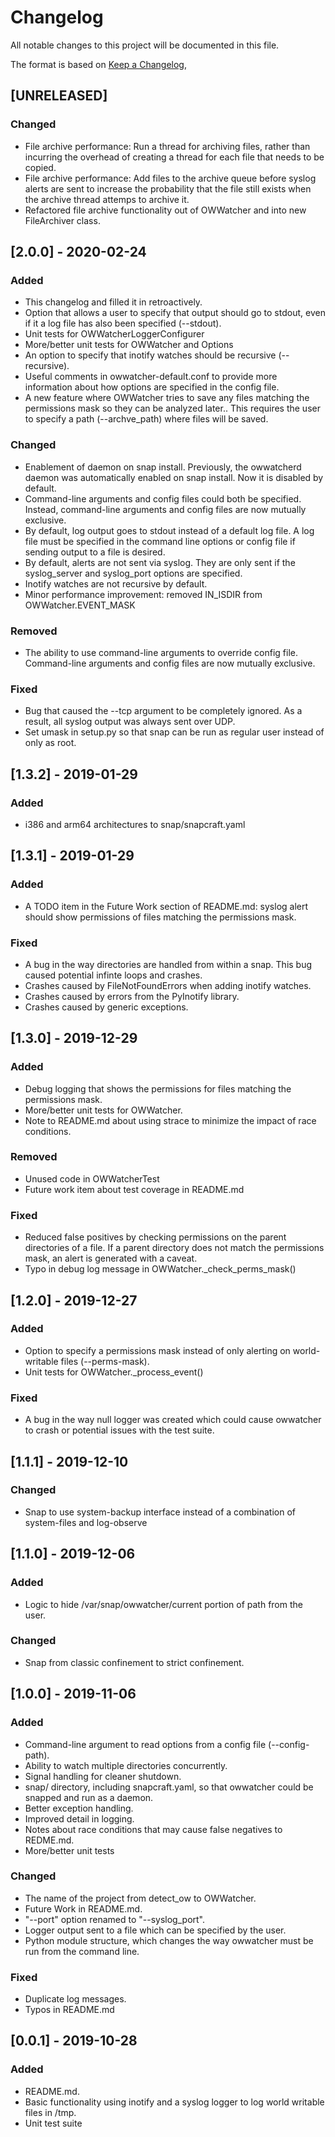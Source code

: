 # Changelog

All notable changes to this project will be documented in this file.

The format is based on [Keep a Changelog](https://keepachangelog.com/en/1.0.0/),

## [UNRELEASED]
### Changed
- File archive performance: Run a thread for archiving files, rather than
  incurring the overhead of creating a thread for each file that needs to be
  copied.
- File archive performance: Add files to the archive queue before syslog alerts
  are sent to increase the probability that the file still exists when the
  archive thread attemps to archive it.
- Refactored file archive functionality out of OWWatcher and into new
  FileArchiver class.

## [2.0.0] - 2020-02-24
### Added
- This changelog and filled it in retroactively.
- Option that allows a user to specify that output should go to stdout, even if
  it a log file has also been specified (--stdout).
- Unit tests for OWWatcherLoggerConfigurer
- More/better unit tests for OWWatcher and Options
- An option to specify that inotify watches should be recursive (--recursive).
- Useful comments in owwatcher-default.conf to provide more information about
  how options are specified in the config file.
- A new feature where OWWatcher tries to save any files matching the permissions
  mask so they can be analyzed later.. This requires the user to specify a path
  (--archve_path) where files will be saved.

### Changed
- Enablement of daemon on snap install. Previously, the owwatcherd daemon was
  automatically enabled on snap install. Now it is disabled by default.
- Command-line arguments and config files could both be specified. Instead,
  command-line arguments and config files are now mutually exclusive.
- By default, log output goes to stdout instead of a default log file. A log
  file must be specified in the command line options or config file if sending
  output to a file is desired.
- By default, alerts are not sent via syslog. They are only sent if the
  syslog_server and syslog_port options are specified.
- Inotify watches are not recursive by default.
- Minor performance improvement: removed IN_ISDIR from OWWatcher.EVENT_MASK

### Removed
- The ability to use command-line arguments to override config file.
  Command-line arguments and config files are now mutually exclusive.

### Fixed
- Bug that caused the --tcp argument to be completely ignored. As a result, all
  syslog output was always sent over UDP.
- Set umask in setup.py so that snap can be run as regular user instead of only
  as root.

## [1.3.2] - 2019-01-29
### Added
- i386 and arm64 architectures to snap/snapcraft.yaml

## [1.3.1] - 2019-01-29
### Added
- A TODO item in the Future Work section of README.md: syslog alert should show
  permissions of files matching the permissions mask.

### Fixed
- A bug in the way directories are handled from within a snap. This bug caused
  potential infinte loops and crashes.
 - Crashes caused by FileNotFoundErrors when adding inotify watches.
 - Crashes caused by errors from the PyInotify library.
 - Crashes caused by generic exceptions.

## [1.3.0] - 2019-12-29
### Added
- Debug logging that shows the permissions for files matching the permissions
  mask.
- More/better unit tests for OWWatcher.
- Note to README.md about using strace to minimize the impact of race
  conditions.

### Removed
- Unused code in OWWatcherTest
- Future work item about test coverage in README.md

### Fixed
- Reduced false positives by checking permissions on the parent directories of a
  file. If a parent directory does not match the permissions mask, an alert is
  generated with a caveat.
- Typo in debug log message in OWWatcher._check_perms_mask()

## [1.2.0] - 2019-12-27
### Added
- Option to specify a permissions mask instead of only alerting on
  world-writable files (--perms-mask).
- Unit tests for OWWatcher._process_event()

### Fixed
- A bug in the way null logger was created which could cause owwatcher to crash
  or potential issues with the test suite.

## [1.1.1] - 2019-12-10
### Changed
- Snap to use system-backup interface instead of a combination of system-files
  and log-observe

## [1.1.0] - 2019-12-06
### Added
- Logic to hide /var/snap/owwatcher/current portion of path from the user.

### Changed
- Snap from classic confinement to strict confinement.

## [1.0.0] - 2019-11-06
### Added
- Command-line argument to read options from a config file (--config-path).
- Ability to watch multiple directories concurrently.
- Signal handling for cleaner shutdown.
- snap/ directory, including snapcraft.yaml, so that owwatcher could be snapped
  and run as a daemon.
- Better exception handling.
- Improved detail in logging.
- Notes about race conditions that may cause false negatives to REDME.md.
- More/better unit tests

### Changed
- The name of the project from detect_ow to OWWatcher.
- Future Work in README.md.
- "--port" option renamed to "--syslog_port".
- Logger output sent to a file which can be specified by the user.
- Python module structure, which changes the way owwatcher must be run from the
  command line.

### Fixed
- Duplicate log messages.
- Typos in README.md

## [0.0.1] - 2019-10-28
### Added
- README.md.
- Basic functionality using inotify and a syslog logger to log world writable
  files in /tmp.
- Unit test suite
